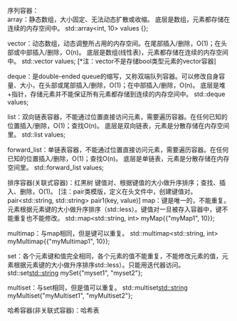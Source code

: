 序列容器：  <br>
array：静态数组，大小固定、无法动态扩散或收缩。
       底层是数组，元素都存储在连续的内存空间中。
       std::array<int, 10> values {};

vector：动态数组，动态调整所占用的内存空间。在尾部插入/删除，O(1)；在头部或中部插入/删除，O(n)。
        底层是数组(线性表)，元素都存储在连续的内存空间中。
        std::vector<int> values;
        [*注：vector<bool>不是存储bool类型元素的vector容器]

deque：是double-ended queue的缩写，又称双端队列容器。可以修改自身容量、大小，在头部或尾部插入/删除，O(1)；在中部插入/删除，O(n)。
       底层是堆+指针，存储元素并不能保证所有元素都存储到连续的内存空间中。
       std::deque<int> values;

list：双向链表容器，不能通过位置直接访问元素，需要遍历容器。在任何已知的位置插入/删除，O(1)；查找O(n)。
      底层是双向链表，元素是分散存储在内存空间里。
      std::list<int> values;

forward_list：单链表容器，不能通过位置直接访问元素，需要遍历容器。在任何已知的位置插入/删除，O(1)；查找O(n)。
              底层是单链表，元素是分散存储在内存空间里。
              std::forward_list<int> values;


排序容器(关联式容器)：红黑树  键值对、根据键值的大小做升序排序；查找、插入、删除，O(1)。
[注：pair类模版，定义在<utility>头文件中，创建键值对。  pair<std::string, std::string> pair1(key, value)]
map：键是唯一的，不能重复。元素根据元素键的大小做升序排序（std::less<T>）。键值对一旦被存入容器中，键不能重复也不能修改。
     std::map<std::string, int> myMap{{"myMap1", 10}};

multimap：与map相同，但是键可以重复。
          std::multimap<std::string, int> myMultimap{{"myMultimap1", 10}};

set：各个元素键和值完全相同，各个元素的值不能重复，不能修改元素的值，元素根据元素键的大小做升序排序std::less<T>）。只能用迭代器访问。
     std::set<std::string> mySet{"myset1", "myset2"};


multiset：与set相同，但是值可以重复。
          std::multiset<std::string> myMultiset{"myMultiset1", "myMultiset2"};



哈希容器(非关联式容器)：哈希表







